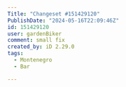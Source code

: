 ```yaml
---
Title: "Changeset #151429120"
PublishDate: "2024-05-16T22:09:46Z"
id: 151429120
user: gardenBiker
comment: small fix
created_by: iD 2.29.0
tags:
  - Montenegro
  - Bar

---
```

